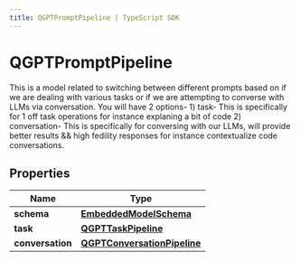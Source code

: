 ```yaml
---
title: QGPTPromptPipeline | TypeScript SDK
---
```



# QGPTPromptPipeline

This is a model related to switching between different prompts based on if we are dealing with  various tasks or if we are attempting to converse with LLMs via conversation.  You will have 2 options-  1) task- This is specifically for 1 off task operations for instance explaning a bit of code 2) conversation- This is specifically for conversing with our LLMs, will provide better results && high fedility                responses for instance contextualize code conversations.

## Properties

Name | Type
------------ | -------------
**schema** | [**EmbeddedModelSchema**](EmbeddedModelSchema)
**task** | [**QGPTTaskPipeline**](QGPTTaskPipeline)
**conversation** | [**QGPTConversationPipeline**](QGPTConversationPipeline)


